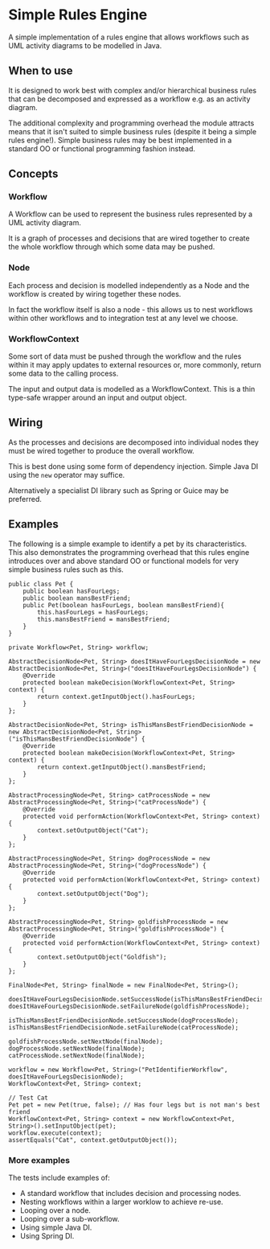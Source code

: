 # Simple Rules Engine
A simple implementation of a rules engine that allows workflows such as UML activity diagrams to be modelled in Java.

## When to use
It is designed to work best with complex and/or hierarchical business rules that can be decomposed and expressed as a workflow e.g. as an activity diagram.

The additional complexity and programming overhead the module attracts means that it isn't suited to simple business rules (despite it being a simple rules engine!). Simple business rules may be best implemented in a standard OO or functional programming fashion instead.


## Concepts
### Workflow
A Workflow can be used to represent the business rules represented by a UML activity diagram.

It is a graph of processes and decisions that are wired together to create the whole workflow through which some data may be pushed.

### Node
Each process and decision is modelled independently as a Node and the workflow is created by wiring together these nodes.

In fact the workflow itself is also a node - this allows us to nest workflows within other workflows and to integration test at any level we choose.

### WorkflowContext
Some sort of data must be pushed through the workflow and the rules within it may apply updates to external resources or, more commonly, return some data to the calling process.

The input and output data is modelled as a WorkflowContext. This is a thin type-safe wrapper around an input and output object.

## Wiring
As the processes and decisions are decomposed into individual nodes they must be wired together to produce the overall workflow.

This is best done using some form of dependency injection. Simple Java DI using the `new` operator may suffice.

Alternatively a specialist DI library such as Spring or Guice may be preferred.

## Examples
The following is a simple example to identify a pet by its characteristics. This also demonstrates the programming overhead that this rules engine introduces over and above standard OO or functional models for very simple business rules such as this.

```
public class Pet {
	public boolean hasFourLegs;
	public boolean mansBestFriend;
	public Pet(boolean hasFourLegs, boolean mansBestFriend){
		this.hasFourLegs = hasFourLegs;
		this.mansBestFriend = mansBestFriend;
	}
}

private Workflow<Pet, String> workflow;

AbstractDecisionNode<Pet, String> doesItHaveFourLegsDecisionNode = new AbstractDecisionNode<Pet, String>("doesItHaveFourLegsDecisionNode") {
	@Override
	protected boolean makeDecision(WorkflowContext<Pet, String> context) {
		return context.getInputObject().hasFourLegs;
	}
};
	
AbstractDecisionNode<Pet, String> isThisMansBestFriendDecisionNode = new AbstractDecisionNode<Pet, String>("isThisMansBestFriendDecisionNode") {
	@Override
	protected boolean makeDecision(WorkflowContext<Pet, String> context) {
		return context.getInputObject().mansBestFriend;
	}
}; 
	
AbstractProcessingNode<Pet, String> catProcessNode = new AbstractProcessingNode<Pet, String>("catProcessNode") {
	@Override
	protected void performAction(WorkflowContext<Pet, String> context) {
		context.setOutputObject("Cat");
	}			
};
	
AbstractProcessingNode<Pet, String> dogProcessNode = new AbstractProcessingNode<Pet, String>("dogProcessNode") {
	@Override
	protected void performAction(WorkflowContext<Pet, String> context) {	
		context.setOutputObject("Dog");		
	}			
};
	
AbstractProcessingNode<Pet, String> goldfishProcessNode = new AbstractProcessingNode<Pet, String>("goldfishProcessNode") {
	@Override
	protected void performAction(WorkflowContext<Pet, String> context) {	
		context.setOutputObject("Goldfish");		
	}			
};
	
FinalNode<Pet, String> finalNode = new FinalNode<Pet, String>();
	
doesItHaveFourLegsDecisionNode.setSuccessNode(isThisMansBestFriendDecisionNode);
doesItHaveFourLegsDecisionNode.setFailureNode(goldfishProcessNode);
	
isThisMansBestFriendDecisionNode.setSuccessNode(dogProcessNode);
isThisMansBestFriendDecisionNode.setFailureNode(catProcessNode);
	
goldfishProcessNode.setNextNode(finalNode);
dogProcessNode.setNextNode(finalNode);
catProcessNode.setNextNode(finalNode);
	
workflow = new Workflow<Pet, String>("PetIdentifierWorkflow", doesItHaveFourLegsDecisionNode);
WorkflowContext<Pet, String> context;

// Test Cat		
Pet pet = new Pet(true, false); // Has four legs but is not man's best friend
WorkflowContext<Pet, String> context = new WorkflowContext<Pet, String>().setInputObject(pet);
workflow.execute(context);
assertEquals("Cat", context.getOutputObject());
```

### More examples
The tests include examples of:
* A standard workflow that includes decision and processing nodes.
* Nesting workflows within a larger worklow to achieve re-use.
* Looping over a node.
* Looping over a sub-workflow.
* Using simple Java DI.
* Using Spring DI.
